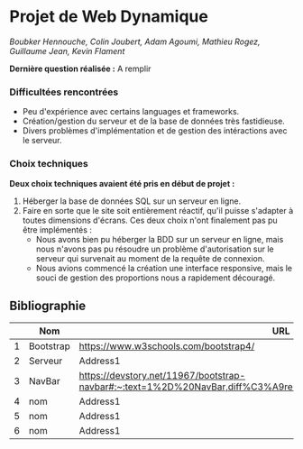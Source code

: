 # Projet de Web Dynamique

_Boubker Hennouche, Colin Joubert, Adam Agoumi, Mathieu Rogez, Guillaume Jean, Kevin Flament_

**Dernière question réalisée :** A remplir

### Difficultées rencontrées
* Peu d'expérience avec certains languages et frameworks.
* Création/gestion du serveur et de la base de données très fastidieuse.
* Divers problèmes d'implémentation et de gestion des intéractions avec le serveur.

### Choix techniques
**Deux choix techniques avaient été pris en début de projet :**
1. Héberger la base de données SQL sur un serveur en ligne.
2. Faire en sorte que le site soit entièrement réactif, qu'il puisse s'adapter à toutes dimensions d'écrans.
Ces deux choix n'ont finalement pas pu être implémentés :
    * Nous avons bien pu héberger la BDD sur un serveur en ligne, mais nous n'avons pas pu résoudre un problème d'autorisation sur le serveur qui survenait au moment de la requête de connexion.
    * Nous avions commencé la création une interface responsive, mais le souci de gestion des proportions nous a rapidement découragé.

## Bibliographie

|     | Nom       | URL      |      
|-----|-----------|----------|     
| 1   | Bootstrap | https://www.w3schools.com/bootstrap4/ |
| 2   | Serveur   | Address1 |
| 3   | NavBar    | https://devstory.net/11967/bootstrap-navbar#:~:text=1%2D%20NavBar,diff%C3%A9rentes%20pages%20dans%20le%20website. |
| 4   | nom       | Address1 |
| 5   | nom       | Address1 |
| 6   | nom       | Address1 |